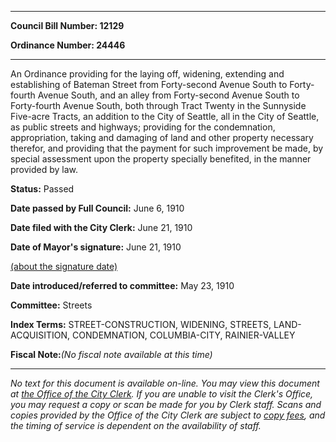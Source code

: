 

********

**Council Bill Number: 12129**
   
**Ordinance Number: 24446**
********

 An Ordinance providing for the laying off, widening, extending and establishing of Bateman Street from Forty-second Avenue South to Forty-fourth Avenue South, and an alley from Forty-second Avenue South to Forty-fourth Avenue South, both through Tract Twenty in the Sunnyside Five-acre Tracts, an addition to the City of Seattle, all in the City of Seattle, as public streets and highways; providing for the condemnation, appropriation, taking and damaging of land and other property necessary therefor, and providing that the payment for such improvement be made, by special assessment upon the property specially benefited, in the manner provided by law.

**Status:** Passed
   
**Date passed by Full Council:** June 6, 1910
   
**Date filed with the City Clerk:** June 21, 1910
   
**Date of Mayor's signature:** June 21, 1910
   
[(about the signature date)](/~public/approvaldate.htm)
   
   
   
**Date introduced/referred to committee:** May 23, 1910
   
**Committee:** Streets
   
   
**Index Terms:** STREET-CONSTRUCTION, WIDENING, STREETS, LAND-ACQUISITION, CONDEMNATION, COLUMBIA-CITY, RAINIER-VALLEY

**Fiscal Note:**_(No fiscal note available at this time)_
********

_No text for this document is available on-line. You may view this document at [the Office of the City Clerk](http://www.seattle.gov/leg/clerk/contactUs.htm). If you are unable to visit the Clerk's Office, you may request a copy or scan be made for you by Clerk staff. Scans and copies provided by the Office of the City Clerk are subject to [copy fees](http://clerk.seattle.gov/~public/clerkfees.htm), and the timing of service is dependent on the availability of staff._

